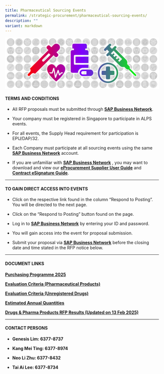 ```yaml
---
title: Pharmaceutical Sourcing Events
permalink: /strategic-procurement/pharmaceutical-sourcing-events/
description: ""
variant: markdown
---
```

![](/images/alps_sourcing_events_pharmaceutical_1920x640_clear.png)

#### TERMS AND CONDITIONS

* All RFP proposals must be submitted through **[SAP Business Network](https://supplier.ariba.com/)**.

* Your company must be registered in Singapore to participate in ALPS events.

*  For all events, the Supply Head requirement for participation is EPU/DAP/32.

*  Each Company must participate at all sourcing events using the same **[SAP Business Network](https://supplier.ariba.com/)** account.

* If you are unfamiliar with **[SAP Business Network](https://supplier.ariba.com/)** , you may want to download and view our **[eProcurement Supplier User Guide](https://for.sg/alps-eprocurement-supplier-user-guide)** and **[Contract eSignature Guide](/files/Sourcing%20Events/contract_esignature_guide_v1_2.pdf)**.

____________________________________________________________

#### TO GAIN DIRECT ACCESS INTO EVENTS

* Click on the respective link found in the column “Respond to Posting”. You will be directed to the next page.

* Click on the “Respond to Posting” button found on the page.

* Log in to **[SAP Business Network](https://supplier.ariba.com/)** by entering your ID and password.

* You will gain access into the event for proposal submission.

* Submit your proposal via **[SAP Business Network](https://supplier.ariba.com/)** before the closing date and time stated in the RFP notice below.

____________________________________________________________

#### DOCUMENT LINKS

**[Purchasing Programme 2025](/files/Pharma%20Sourcing%20Events/alps_pharma_purchasing_programme_2025.pdf)**

**[Evaluation Criteria (Pharmaceutical Products)](/files/Pharma%20Sourcing%20Events/evaluation_criteria_for_pharma_products.pdf)**

**[Evaluation Criteria (Unregistered Drugs)](/files/Pharma%20Sourcing%20Events/evaluation_criteria_for_unregistered_drugs.pdf)**

**[Estimated Annual Quantities](/files/Pharma%20Sourcing%20Events/estimated_annual_quantities_of_pharma_products.pdf)**

**[Drugs &amp; Pharma Products RFP Results (Updated on 13 Feb 2025)](/files/Pharma%20Sourcing%20Events/2025_feb_13_alps_pharma_rfp_results.pdf)**

____________________________________________________________

#### CONTACT PERSONS

* **Genesis Lim: 6377-8737**

* **Kang Mei Ting: 6377-8974**

* **Neo Li Zhu: 6377-8432**

* **Tai Ai Lee: 6377-8734**